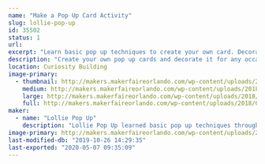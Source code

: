 ```yaml
---
name: "Make a Pop Up Card Activity"
slug: lollie-pop-up
id: 35502
status: 1
url: 
excerpt: "Learn basic pop up techniques to create your own card. Decorate it for any occasions."
description: "Create your own pop up cards and decorate it for any occasions: birthdays, thank you, get well soon, etc. Learn basic pop up techniques that inspired Lollie Pop Up to make a variety of pop up cards, explosion boxes, and other paper crafts for friends."
location: Curiosity Building
image-primary:
  - thumbnail: http://makers.makerfaireorlando.com/wp-content/uploads/2018/08/Pop-up-card-2-150x150.jpg
    medium: http://makers.makerfaireorlando.com/wp-content/uploads/2018/08/Pop-up-card-2-300x238.jpg
    large: http://makers.makerfaireorlando.com/wp-content/uploads/2018/08/Pop-up-card-2.jpg
    full: http://makers.makerfaireorlando.com/wp-content/uploads/2018/08/Pop-up-card-2.jpg
maker:
  - name: "Lollie Pop Up"
    description: "Lollie Pop Up learned basic pop up techniques through books and video tutorial. Various techniques were utilized to make holiday, birthday, get well, retirement, and thank you cards more fun. Please visit @lolliepopup on Instagram to see examples of pop up cards, explosion boxes, and other paper crafts that were created for friends. "
image-primary: http://makers.makerfaireorlando.com/wp-content/uploads/2018/11/IMG_8746-1024x1024.jpg
last-modified-db: "2019-10-26 14:29:35"
last-exported: "2020-05-07 09:35:09"
---
```

